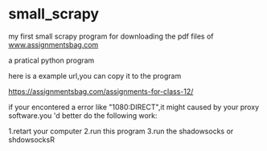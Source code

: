# small_scrapy
my first small scrapy  program  for downloading the  pdf files of www.assignmentsbag.com

a pratical python program

here is a example url,you can copy it to the program

https://assignmentsbag.com/assignments-for-class-12/




if your encontered a error like "1080:DIRECT",it might caused by your proxy software.you 'd better do the following work:

1.retart your computer
2.run this program
3.run the shadowsocks or shdowsocksR


